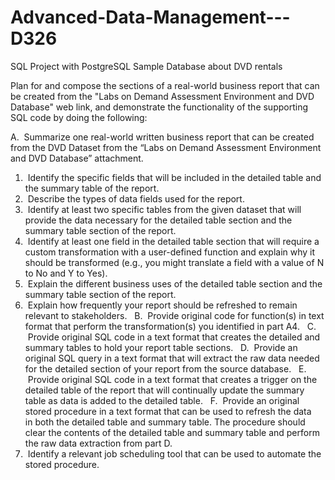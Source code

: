 # Advanced-Data-Management---D326
SQL Project with PostgreSQL Sample Database about DVD rentals

Plan for and compose the sections of a real-world business report that can be created from the "Labs on Demand Assessment Environment and DVD Database" web link, and demonstrate the functionality of the supporting SQL code by doing the following:

A.  Summarize one real-world written business report that can be created from the DVD Dataset from the “Labs on Demand Assessment Environment and DVD Database” attachment. 
1.  Identify the specific fields that will be included in the detailed table and the summary table of the report.
2.  Describe the types of data fields used for the report.
3.  Identify at least two specific tables from the given dataset that will provide the data necessary for the detailed table section and the summary table section of the report.
4.  Identify at least one field in the detailed table section that will require a custom transformation with a user-defined function and explain why it should be transformed (e.g., you might translate a field with a value of N to No and Y to Yes).
5.  Explain the different business uses of the detailed table section and the summary table section of the report. 
6.  Explain how frequently your report should be refreshed to remain relevant to stakeholders.  
B.  Provide original code for function(s) in text format that perform the transformation(s) you identified in part A4.  
C.  Provide original SQL code in a text format that creates the detailed and summary tables to hold your report table sections.  
D.  Provide an original SQL query in a text format that will extract the raw data needed for the detailed section of your report from the source database.  
E.  Provide original SQL code in a text format that creates a trigger on the detailed table of the report that will continually update the summary table as data is added to the detailed table.  
F.  Provide an original stored procedure in a text format that can be used to refresh the data in both the detailed table and summary table. The procedure should clear the contents of the detailed table and summary table and perform the raw data extraction from part D.
1.  Identify a relevant job scheduling tool that can be used to automate the stored procedure.  
